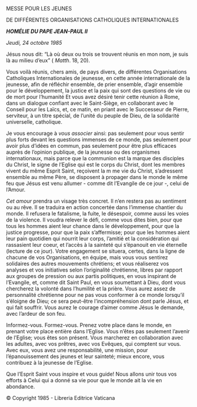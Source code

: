 MESSE POUR LES JEUNES

DE DIFFÉRENTES ORGANISATIONS CATHOLIQUES INTERNATIONALES

***HOMÉLIE DU PAPE JEAN-PAUL II***

*Jeudi, 24 octobre 1985*

Jésus nous dit: “Là où deux ou trois se trouvent réunis en mon nom, je suis là au milieu d’eux” ( *Matth*. 18, 20).

Vous voilà réunis, chers amis, de pays divers, de différentes Organisations Catholiques Internationales de jeunesse, en cette année internationale de la jeunesse, afin de réfléchir ensemble, de prier ensemble, d’agir ensemble pour le développement, la justice et la paix qui sont des questions de vie ou de mort pour l’humanité Et vous avez désiré tenir cette réunion à Rome, dans un dialogue confiant avec le Saint-Siège, en collaborant avec le Conseil pour les Laïcs, et, ce matin, en priant avec le Successeur de Pierre, serviteur, à un titre spécial, de l’unité du peuple de Dieu, de la solidarité universelle, catholique.

Je vous encourage à *vous associer* ainsi: pas seulement pour vous sentir plus forts devant les questions immenses de ce monde, pas seulement pour avoir plus d’idées en commun, pas seulement pour être plus efficaces auprès de l’opinion publique, de la jeunesse ou des organismes internationaux, mais parce que la communion est la marque des disciples du Christ, le signe de l’Eglise qui est le corps du Christ, dont les membres vivent du même Esprit Saint, reçoivent la m me vie du Christ, s’adressent ensemble au même Père, se disposent à propager dans le monde le même feu que Jésus est venu allumer - comme dit l’Evangile de ce jour -, celui de l’Amour.

*Cet amour* prendra un visage très concret. Il n’en restera pas au sentiment ou au rêve. Il se traduira en action concertée dans l’immense chantier du monde. Il refusera le fatalisme, la fuite, le désespoir, comme aussi les voies de la violence. Il voudra relever le défi, comme vous dites bien, pour que tous les hommes aient leur chance dans le développement, pour que la justice progresse, pour que la paix s’affermisse; pour que les hommes aient leur pain quotidien qui nourrit leur corps, l’amitié et la considération qui rassasient leur coeur, et l’accès à la sainteté qui s’épanouit en vie éternelle (lecture de ce jour). Votre engagement se situera, certes, dans la ligne de chacune de vos Organisations, en équipe, mais vous vous sentirez solidaires des autres mouvements chrétiens; et vous réaliserez vos analyses et vos initiatives selon l’originalité chrétienne, libres par rapport aux groupes de pression ou aux partis politiques, en vous inspirant de l’Evangile, et, comme dit Saint Paul, en vous soumettant à Dieu, dont vous chercherez la volonté dans l’humilité et la prière. Vous aurez assez de personnalité chrétienne pour ne pas vous conformer à ce monde lorsqu’il s’éloigne de Dieu; ce sera peut-être l’incompréhension dont parle Jésus, et qui fait souffrir. Vous aurez le courage d’aimer comme Jésus le demande, avec l’ardeur de son feu.

Informez-vous. Formez-vous. Prenez votre place dans le monde, en prenant votre place entière dans l’Eglise. Vous n’êtes pas seulement l’avenir de l’Eglise; vous êtes son présent. Vous marcherez en collaboration avec les adultes, avec vos prêtres, avec vos Evêques, qui comptent sur vous. Avec eux, vous avez une responsabilité, une mission, pour l’épanouissement des jeunes et leur sainteté; mieux encore, vous contribuez à la jeunesse de l’Eglise.

Que l’Esprit Saint vous inspire et vous guide! Nous allons unir tous vos efforts à Celui qui a donné sa vie pour que le monde ait la vie en abondance.

© Copyright 1985 - Libreria Editrice Vaticana